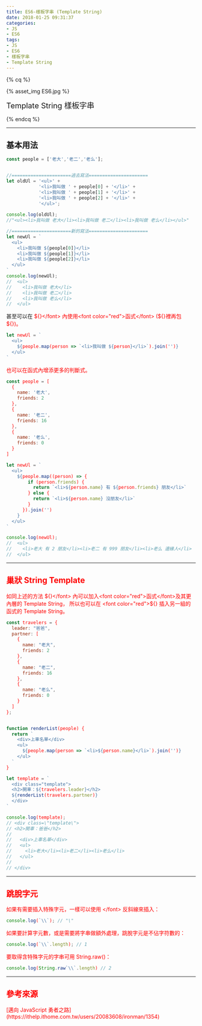 ```yaml
---
title: ES6-樣板字串 (Template String)
date: 2018-01-25 09:31:37
categories: 
- JS
- ES6
tags:
- JS
- ES6
- 樣板字串
- Template String
---
```


{% cq %}

{% asset_img ES6.jpg %}

<font style="font-size:20px;">Template String 樣板字串</font>

{% endcq %}

<!-- more -->
***

## 基本用法

``` js 新舊寫法比較
const people = ['老大','老二','老么'];


//======================過去寫法======================
let oldUl = '<ul>' +
            '<li>我叫做 ' + people[0] + '</li>' +
            '<li>我叫做 ' + people[1] + '</li>' +
            '<li>我叫做 ' + people[2] + '</li>' +
            '</ul>';
  
console.log(oldUl);
//"<ul><li>我叫做 老大</li><li>我叫做 老二</li><li>我叫做 老么</li></ul>"

//======================新的寫法======================
let newUl = `
  <ul>
    <li>我叫做 ${people[0]}</li>
    <li>我叫做 ${people[1]}</li>
    <li>我叫做 ${people[2]}</li>
  </ul>
`
console.log(newUl);
//  <ul>
//    <li>我叫做 老大</li>
//    <li>我叫做 老二</li>
//    <li>我叫做 老么</li>
//  </ul>
```

甚至可以在 <font color="red">${}</font> 內使用<font color="red">函式</font> (${}裡再包${})。

``` js 使用.map組字串(結果與上例一樣)
let newUl = `
  <ul>
    ${people.map(person => `<li>我叫做 ${person}</li>`).join('')}
  </ul>
`
```

也可以在函式內增添<font color="red">更多的判斷式</font>。

``` js 新增if判斷式
const people = [
  {
    name: '老大',
    friends: 2
  },
  {
    name: '老二',
    friends: 16
  },
  {
    name: '老么',
    friends: 0
  }
]

let newUl = `
  <ul>
    ${people.map((person) => {
        if (person.friends) {
          return `<li>${person.name} 有 ${person.friends} 朋友</li>`
        } else {
          return `<li>${person.name} 沒朋友</li>`
        }
      }).join('')
    }
  </ul>
`

console.log(newUl);
//  <ul>
//    <li>老大 有 2 朋友</li><li>老二 有 999 朋友</li><li>老么 邊緣人</li>
//  </ul>
```

***
## 巢狀 String Template
如同上述的方法 <font color="red">${}</font> 內可以加入<font color="red">函式</font>及其更內層的 Template String，
所以也可以在 <font color="red">${}</font> 插入<font color="red">另一組的函式</font>的 Template String。

``` js 在${}裡呼叫function
const travelers = {
  leader: "爸爸",
  partner: [
    {
      name: "老大",
      friends: 2
    },
    {
      name: "老二",
      friends: 16
    },
    {
      name: "老么",
      friends: 0
    }
  ]
};


function renderList(people) {
  return `
    <div>上車名單</div>
    <ul>
      ${people.map(person => `<li>${person.name}</li>`).join('')}
    </ul>
  `
}

let template = `
  <div class="template">
  <h2>開車：${travelers.leader}</h2>
  ${renderList(travelers.partner)}
  </div>
`

console.log(template);
// <div class=\"template\">
// <h2>開車：爸爸</h2>
// 
//   <div>上車名單</div>
//   <ul>
//     <li>老大</li><li>老二</li><li>老么</li>
//   </ul>
// 
// </div>
```

***
## 跳脫字元

如果有需要插入<font color="red">特殊字元</font>，一樣可以使用 <font color="red">\</font> 反斜線來插入：

``` js
console.log(`\\`); // "\"
```

如果要計算字元數，或是需要將字串做額外處理，<font color="red">跳脫字元是不佔字符數</font>的：

``` js
console.log(`\\`.length); // 1
```

要取得<font color="red">含</font>特殊字元的字串可用 String.raw()：

``` js
console.log(String.raw`\\`.length) // 2
```

***
## 參考來源
<div class="note info">[邁向 JavaScript 勇者之路](https://ithelp.ithome.com.tw/users/20083608/ironman/1354)</div>
